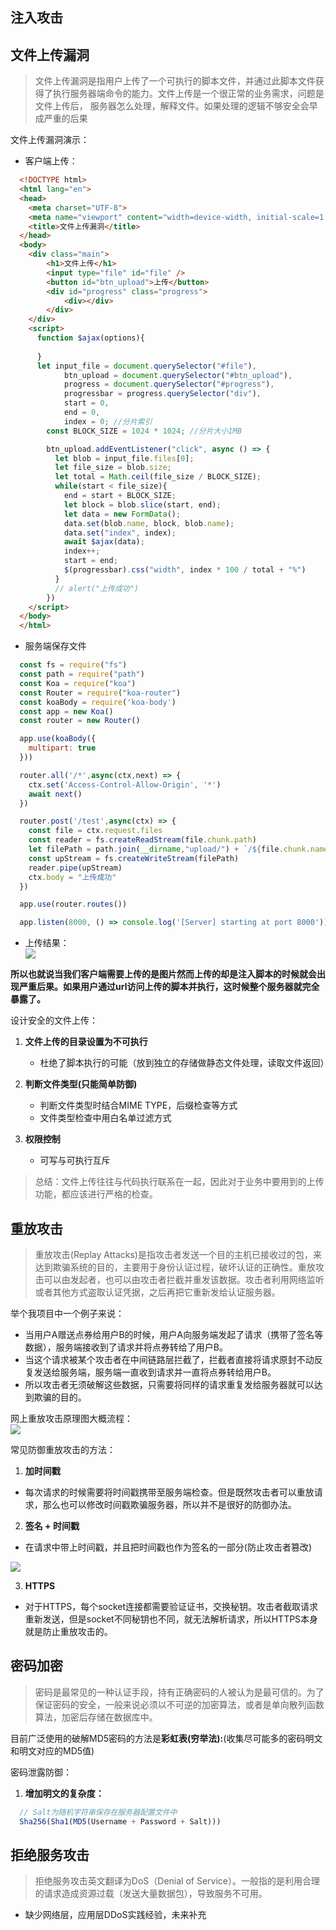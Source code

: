 ## 注入攻击

## 文件上传漏洞
> 文件上传漏洞是指用户上传了一个可执行的脚本文件，并通过此脚本文件获得了执行服务器端命令的能力。文件上传是一个很正常的业务需求，问题是文件上传后，
服务器怎么处理，解释文件。如果处理的逻辑不够安全会早成严重的后果

文件上传漏洞演示：

* 客户端上传：
```html
  <!DOCTYPE html>
  <html lang="en">
  <head>
    <meta charset="UTF-8">
    <meta name="viewport" content="width=device-width, initial-scale=1.0">
    <title>文件上传漏洞</title>
  </head>
  <body>
    <div class="main">
        <h1>文件上传</h1>
        <input type="file" id="file" />
        <button id="btn_upload">上传</button>
        <div id="progress" class="progress">
            <div></div>
        </div>
    </div>
    <script>
      function $ajax(options){
      
      }
      let input_file = document.querySelector("#file"),
            btn_upload = document.querySelector("#btn_upload"),
            progress = document.querySelector("#progress"),
            progressbar = progress.querySelector("div"),
            start = 0,
            end = 0,
            index = 0; //分片索引
        const BLOCK_SIZE = 1024 * 1024; //分片大小1MB

        btn_upload.addEventListener("click", async () => {
          let blob = input_file.files[0];
          let file_size = blob.size;
          let total = Math.ceil(file_size / BLOCK_SIZE);
          while(start < file_size){
            end = start + BLOCK_SIZE;
            let block = blob.slice(start, end);
            let data = new FormData();
            data.set(blob.name, block, blob.name);
            data.set("index", index);
            await $ajax(data);
            index++;
            start = end;
            $(progressbar).css("width", index * 100 / total + "%")
          }
          // alert("上传成功")
        })
    </script>
  </body>
  </html>
```

* 服务端保存文件
```javascript
  const fs = require("fs")
  const path = require("path")
  const Koa = require("koa")
  const Router = require("koa-router")
  const koaBody = require('koa-body')
  const app = new Koa()
  const router = new Router()

  app.use(koaBody({
    multipart: true
  }))

  router.all('/*',async(ctx,next) => {
    ctx.set('Access-Control-Allow-Origin', '*')
    await next()
  })

  router.post('/test',async(ctx) => {
    const file = ctx.request.files
    const reader = fs.createReadStream(file.chunk.path)
    let filePath = path.join(__dirname,"upload/") + `/${file.chunk.name}`
    const upStream = fs.createWriteStream(filePath)
    reader.pipe(upStream)
    ctx.body = "上传成功"
  })

  app.use(router.routes())

  app.listen(8000, () => console.log('[Server] starting at port 8000'))
```

* 上传结果：
  <img src="/notes/webSecurity/upload/upload.png" style="display:block;margin:0 auto"/>

**所以也就说当我们客户端需要上传的是图片然而上传的却是注入脚本的时候就会出现严重后果。如果用户通过url访问上传的脚本并执行，这时候整个服务器就完全暴露了。**

设计安全的文件上传：
1. **文件上传的目录设置为不可执行**
    - 杜绝了脚本执行的可能（放到独立的存储做静态文件处理，读取文件返回）

2. **判断文件类型(只能简单防御)**
    - 判断文件类型时结合MIME TYPE，后缀检查等方式
    - 文件类型检查中用白名单过滤方式 

3. **权限控制**
    - 可写与可执行互斥  

>总结：文件上传往往与代码执行联系在一起，因此对于业务中要用到的上传功能，都应该进行严格的检查。


## 重放攻击
> 重放攻击(Replay Attacks)是指攻击者发送一个目的主机已接收过的包，来达到欺骗系统的目的，主要用于身份认证过程，破坏认证的正确性。重放攻击可以由发起者，也可以由攻击者拦截并重发该数据。攻击者利用网络监听或者其他方式盗取认证凭据，之后再把它重新发给认证服务器。

举个我项目中一个例子来说：  
- 当用户A赠送点券给用户B的时候，用户A向服务端发起了请求（携带了签名等数据），服务端接收到了请求并将点券转给了用户B。
- 当这个请求被某个攻击者在中间链路层拦截了，拦截者直接将请求原封不动反复发送给服务端，服务端一直收到请求并一直将点券转给用户B。
- 所以攻击者无须破解这些数据，只需要将同样的请求重复发给服务器就可以达到欺骗的目的。

网上重放攻击原理图大概流程：
<img src="/notes/webSecurity/replay-attack/replay-attack.jpg" style="display:block;margin:0 auto"/>

常见防御重放攻击的方法：
1. **加时间戳**  
  - 每次请求的时候需要将时间戳携带至服务端检查。但是既然攻击者可以重放请求，那么也可以修改时间戳欺骗服务器，所以并不是很好的防御办法。

2. **签名 + 时间戳**  
  - 在请求中带上时间戳，并且把时间戳也作为签名的一部分(防止攻击者篡改)
  <img src="/notes/webSecurity/replay-attack/sign-timeStamp.png" style="display:block;margin:0 auto"/>

3. **HTTPS**
  - 对于HTTPS，每个socket连接都需要验证证书，交换秘钥。攻击者截取请求重新发送，但是socket不同秘钥也不同，就无法解析请求，所以HTTPS本身就是防止重放攻击的。

## 密码加密
> 密码是最常见的一种认证手段，持有正确密码的人被认为是最可信的。为了保证密码的安全，一般来说必须以不可逆的加密算法，或者是单向散列函数算法，加密后存储在数据库中。

目前广泛使用的破解MD5密码的方法是**彩虹表(穷举法):**(收集尽可能多的密码明文和明文对应的MD5值)   

密码泄露防御：  
1. **增加明文的复杂度：**
```javascript
  // Salt为随机字符串保存在服务器配置文件中
  Sha256(Sha1(MD5(Username + Password + Salt)))
```


## 拒绝服务攻击
> 拒绝服务攻击英文翻译为DoS（Denial of Service）。一般指的是利用合理的请求造成资源过载（发送大量数据包），导致服务不可用。

- 缺少网络层，应用层DDoS实践经验，未来补充